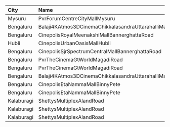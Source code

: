 | City       | Name                                                 |  Time | Type      | Price | Capacity | Booked |
| :--------- | :--------------------------------------------------- | ----: | :-------- | ----: | -------: | -----: |
| Mysuru     | PvrForumCentreCityMallMysuru                         | 10:40 | Classic   |  110₹ |      151 |      9 |
| Bengaluru  | Balaji4KAtmos3DCinemaChikkalasandraUttarahalliMainRd | 10:45 | Gold      |  150₹ |      309 |     28 |
| Bengaluru  | CinepolisRoyalMeenakshiMallBannerghattaRoad          | 12:30 | Premium   |  120₹ |       30 |      1 |
| Hubli      | CinepolisUrbanOasisMallHubli                         | 12:45 | Premium   |  180₹ |       70 |     10 |
| Bengaluru  | CinepolisSjrSpectrumCentralMallBannerghattaRoad      | 12:50 | Premium   |  120₹ |       54 |      2 |
| Bengaluru  | PvrTheCinemaGtWorldMagadiRoad                        | 13:40 | Recliner  |  200₹ |       14 |      2 |
| Bengaluru  | PvrTheCinemaGtWorldMagadiRoad                        | 13:40 | Classic   |  112₹ |      179 |     10 |
| Bengaluru  | Balaji4KAtmos3DCinemaChikkalasandraUttarahalliMainRd | 16:00 | Gold      |  150₹ |      290 |     18 |
| Bengaluru  | CinepolisEtaNammaMallBinnyPete                       | 16:05 | Executive |  180₹ |       69 |      2 |
| Bengaluru  | CinepolisEtaNammaMallBinnyPete                       | 16:05 | Premium   |  200₹ |       42 |      1 |
| Kalaburagi | ShettysMultiplexAlandRoad                            | 19:00 | Platinum  |  180₹ |       16 |      8 |
| Kalaburagi | ShettysMultiplexAlandRoad                            | 19:00 | Gold      |  130₹ |      180 |     80 |
| Kalaburagi | ShettysMultiplexAlandRoad                            | 19:00 | Silver    |  100₹ |      135 |     57 |